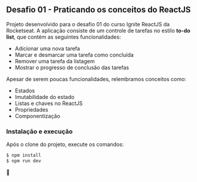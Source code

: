 ## Desafio 01 - Praticando os conceitos do ReactJS

Projeto desenvolvido para o desafio 01 do curso Ignite ReactJS da Rocketseat. A aplicação consiste de um controle de tarefas no estilo **to-do list**, que contém as seguintes funcionalidades:

- Adicionar uma nova tarefa
- Marcar e desmarcar uma tarefa como concluída
- Remover uma tarefa da listagem
- Mostrar o progresso de conclusão das tarefas

Apesar de serem poucas funcionalidades, relembramos conceitos como:

- Estados
- Imutabilidade do estado
- Listas e chaves no ReactJS
- Propriedades
- Componentização

### Instalação e execução

Após o clone do projeto, execute os comandos:

```bash
$ npm install
$ npm run dev
```

🚀
